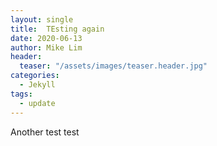 ```yaml
---
layout: single
title:  TEsting again
date: 2020-06-13
author: Mike Lim
header:
  teaser: "/assets/images/teaser.header.jpg"
categories:
  - Jekyll
tags:
  - update
---
```


Another test test
